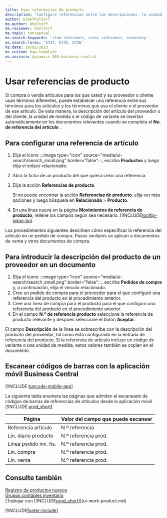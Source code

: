 ```yaml
---
title: Usar referencias de producto
description: 'Configure referencias entre las descripciones, la unidad de medida y las variantes que usted y su proveedor o cliente utilizan para un artículo.'
author: brentholtorf
ms.author: bholtorf
ms.reviewer: bholtorf
ms.topic: conceptual
ms.search.keywords: 'item reference, cross reference, inventory'
ms.search.forms: '5737, 5735, 5736'
ms.date: 10/02/2023
ms.custom: bap-template
ms.service: dynamics-365-business-central
---
```

# <a name="use-item-references"></a>Usar referencias de producto

Si compra o vende artículos para los que usted y su proveedor o cliente usan términos diferentes, puede establecer una referencia entre sus términos para los artículos y los términos que usa el cliente o el proveedor de ese artículo. De esta manera, la descripción del artículo del proveedor o del cliente, la unidad de medida o el código de variante se insertan automáticamente en los documentos relevantes cuando se completa el **No. de referencia del artículo** .  

## <a name="to-set-up-an-item-reference"></a>Para configurar una referencia de artículo

1. Elija el icono :::image type="icon" source="media/ui-search/search_small.png" border="false":::, escriba **Productos** y luego elija el enlace relacionado.
2. Abra la ficha de un producto del que quiera crear una referencia.
3. Elija la acción **Referencias de producto**.

     Si no puede encontrar la acción **Referencias de producto**, elija ver más opciones y luego búsquela en **Relacionado** > **Producto**.
  
4. En una línea nueva en la página **Movimientos de referencia de producto**, rellene los campos según sea necesario. [!INCLUDE[tooltip-inline-tip](includes/tooltip-inline-tip_md.md)].

Los procedimientos siguientes describen cómo especificar la referencia del artículo en un pedido de compra. Pasos similares se aplican a documentos de venta y otros documentos de compra.  

## <a name="to-enter-a-vendors-item-description-on-a-document"></a>Para introducir la descripción del producto de un proveedor en un documento

1. Elija el icono :::image type="icon" source="media/ui-search/search_small.png" border="false":::, escriba **Pedidos de compra** y, a continuación, elija el vínculo relacionado.
2. Cree un pedido de compra para el proveedor para el que configuró una referencia del producto en el procedimiento anterior.
3. Cree una línea de compra para el producto para el que configuró una referencia del producto en el procedimiento anterior.
4. En el campo **N.º de referencia producto** seleccione la referencia de producto relevante y después seleccione el botón **Aceptar**.

El campo **Descripción** de la línea se sobrescribe con la descripción del producto del proveedor, tal como está configurado en la entrada de referencia del producto. Si la referencia de artículo incluye un código de variante o una unidad de medida, estos valores también se copian en el documento.  

## <a name="scan-barcodes-with-the-business-central-mobile-app"></a>Escanear códigos de barras con la aplicación móvil Business Central

[!INCLUDE [barcode-mobile-app](includes/barcode-mobile-app.md)]

La siguiente tabla enumera las páginas que admiten el escaneado de códigos de barras de referencias de artículos desde la aplicación móvil [!INCLUDE [prod_short](includes/prod_short.md)].

|Página  |Valor del campo que puede escanear  |
|---------|---------|
|Referencia artículo     | N.º referencia        |
|Lín. diario producto     | N.º referencia prod.        |
|Línea pedido inv. fís.     |N.º referencia prod.         |
|Lín. compra     |   N.º referencia prod.      |
|Lín. venta     | N.º referencia prod.        |

## <a name="see-also"></a>Consulte también

[Registro de productos nuevos](inventory-how-register-new-items.md)  
[Grupos contables inventario](inventory-manage-inventory.md)  
[Trabajar con [!INCLUDE[prod_short](includes/prod_short.md)]](ui-work-product.md)


[!INCLUDE[footer-include](includes/footer-banner.md)]

